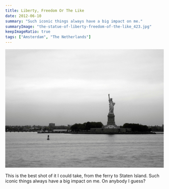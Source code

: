 ```yaml
---
title: Liberty, Freedom Or The Like
date: 2012-06-10
summary: "Such iconic things always have a big impact on me."
summaryImage: "the-statue-of-liberty-freedom-of-the-like_423.jpg"
keepImageRatio: true
tags: ["Amsterdam", "The Netherlands"]
---
```


![](the-statue-of-liberty-freedom-of-the-like_423.jpg)

This is the best shot of it I could take, from the ferry to Staten Island. Such iconic things always have a big impact on me. On anybody I guess?
